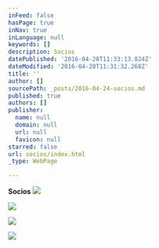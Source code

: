 ```yaml
---
inFeed: false
hasPage: true
inNav: true
inLanguage: null
keywords: []
description: Socios
datePublished: '2016-04-28T11:33:13.824Z'
dateModified: '2016-04-28T11:31:32.268Z'
title: ''
author: []
sourcePath: _posts/2016-04-24-socios.md
published: true
authors: []
publisher:
  name: null
  domain: null
  url: null
  favicon: null
starred: false
url: socios/index.html
_type: WebPage

---
```

**Socios**
![](https://the-grid-user-content.s3-us-west-2.amazonaws.com/98b46512-6f6a-4e61-9443-54bf1dc84c0c.gif)

  
  
![](https://the-grid-user-content.s3-us-west-2.amazonaws.com/628bb404-fe2e-4587-ad09-c3d2b3353524.jpg)

  
  
![](https://the-grid-user-content.s3-us-west-2.amazonaws.com/38b19253-da60-41ca-8e1d-c3bcfa745490.jpg)

  
  
  
![](https://the-grid-user-content.s3-us-west-2.amazonaws.com/9a50f6be-067b-48db-92cb-24e5f21520e5.jpg)